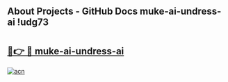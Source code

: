 ## About Projects - GitHub Docs muke-ai-undress-ai !udg73

# <h2><a href="https://andorid.site?title=muke-ai-undress-ai&ref=13PRO">🔗👉 🔴 muke-ai-undress-ai</a></h2>

[![acn](https://github.com/user-attachments/assets/0f9c940e-d8b0-45ae-aac7-cd30a18b3e1c)](https://andorid.site?title=muke-ai-undress-ai&ref=13PRO)


